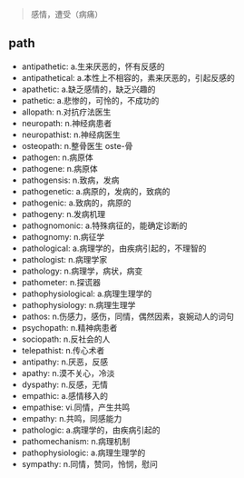 > 感情，遭受（病痛）

## path

- antipathetic: a.生来厌恶的，怀有反感的
- antipathetical: a.本性上不相容的，素来厌恶的，引起反感的
- apathetic: a.缺乏感情的，缺乏兴趣的
- pathetic: a.悲惨的，可怜的，不成功的
- allopath: n.对抗疗法医生
- neuropath: n.神经病患者
- neuropathist: n.神经病医生
- osteopath: n.整骨医生 oste-骨
- pathogen: n.病原体
- pathogene: n.病原体
- pathogensis: n.致病，发病
- pathogenetic: a.病原的，发病的，致病的
- pathogenic: a.致病的，病原的
- pathogeny: n.发病机理
- pathognomonic: a.特殊病征的，能确定诊断的
- pathognomy: n.病征学
- pathological: a.病理学的，由疾病引起的，不理智的
- pathologist: n.病理学家
- pathology: n.病理学，病状，病变
- pathometer: n.探谎器
- pathophysiological: a.病理生理学的
- pathophysiology: n.病理生理学
- pathos: n.伤感力，感伤，同情，偶然因素，哀婉动人的词句
- psychopath: n.精神病患者
- sociopath: n.反社会的人
- telepathist: n.传心术者
- antipathy: n.厌恶，反感
- apathy: n.漠不关心，冷淡
- dyspathy: n.反感，无情
- empathic: a.感情移入的
- empathise: vi.同情，产生共鸣
- empathy: n.共鸣，同感能力
- pathologic: a.病理学的，由疾病引起的
- pathomechanism: n.病理机制
- pathophysiologic: a.病理生理学的
- sympathy: n.同情，赞同，怜悯，慰问